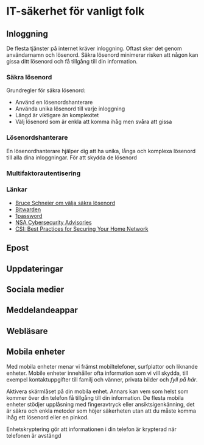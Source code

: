 # IT-säkerhet för vanligt folk
## Inloggning
De flesta tjänster på internet kräver inloggning. Oftast sker det genom användarnamn och lösenord. Säkra lösenord minimerar risken att någon kan gissa ditt lösenord och få tillgång till din information.
### Säkra lösenord
Grundregler för säkra lösenord:
* Använd en lösenordshanterare
* Använda unika lösenord till varje inloggning
* Längd är viktigare än komplexitet
* Välj lösenord som är enkla att komma ihåg men svåra att gissa
### Lösenordshanterare
En lösenordhanterare hjälper dig att ha unika, långa och komplexa lösenord till alla dina inloggningar. För att skydda de lösenord
### Multifaktorautentisering

### Länkar
* [Bruce Schneier om välja säkra lösenord](https://www.schneier.com/blog/archives/2014/03/choosing_secure_1.html)
* [Bitwarden](https://bitwarden.com/)
* [1password](https://1password.com/)
* [NSA Cybersecurity Advisories](https://www.nsa.gov/Press-Room/Cybersecurity-Advisories-Guidance/)
* [CSI: Best Practices for Securing Your Home Network](https://media.defense.gov/2023/Feb/22/2003165170/-1/-1/0/CSI_BEST_PRACTICES_FOR_SECURING_YOUR_HOME_NETWORK.PDF)
## Epost
## Uppdateringar
## Sociala medier
## Meddelandeappar
## Webläsare
## Mobila enheter
Med mobila enheter menar vi främst mobiltelefoner, surfplattor och liknande enheter. Mobile enheter innehåller ofta information som vi vill skydda, till exempel kontaktuppgifter till familj och vänner, privata bilder och *fyll på här*.

Aktivera skärmlåset på din mobila enhet. Annars kan vem som helst som kommer över din telefon få tillgång till din information. De flesta mobila enheter stödjer upplåsning med fingeravtryck eller ansiktsigenkänning, det är säkra och enkla metoder som höjer säkerheten utan att du måste komma ihåg ett lösenord eller en pinkod.

Enhetskryptering gör att informationen i din telefon är krypterad när telefonen är avstängd
